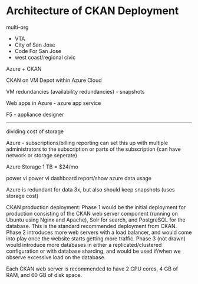 # Architecture of CKAN Deployment

multi-org
- VTA
- City of San Jose
- Code For San Jose
- west coast/regional civic


Azure + CKAN

CKAN on VM Depot within Azure Cloud

VM redundancies (availability redundancies) - snapshots

Web apps in Azure - azure app service

F5 - appliance designer

-------


dividing cost of storage


Azure - subscriptions/billing reporting
can set this up with multiple administrators to the subscription or parts of the subscription (can have network or storage seperate)


Azure Storage
1 TB = $24/mo



power vi 
power vi dashboard
report/show azure data usage

Azure is redundant for data 3x, but also should keep snapshots
(uses storage cost)



CKAN production deployment:
Phase 1 would be the initial deployment for production consisting of the CKAN web server component (running on Ubuntu using Nginx and Apache), Solr for search, and PostgreSQL for the database. This is the standard recommended deployment from CKAN.
Phase 2 introduces more web servers with a load balancer, and would come into play once the website starts getting more traffic.
Phase 3 (not drawn) would introduce more databases in either a replicated/clustered configuration or with database sharding, and would be used if/when we observe excessive load on the database.

Each CKAN web server is recommended to have 2 CPU cores, 4 GB of RAM, and 60 GB of disk space.